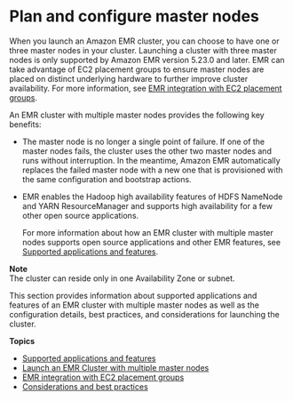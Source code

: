 # Plan and configure master nodes<a name="emr-plan-ha"></a>

When you launch an Amazon EMR cluster, you can choose to have one or three master nodes in your cluster\. Launching a cluster with three master nodes is only supported by Amazon EMR version 5\.23\.0 and later\. EMR can take advantage of EC2 placement groups to ensure master nodes are placed on distinct underlying hardware to further improve cluster availability\. For more information, see [EMR integration with EC2 placement groups](emr-plan-ha-placementgroup.md)\.

An EMR cluster with multiple master nodes provides the following key benefits:
+ The master node is no longer a single point of failure\. If one of the master nodes fails, the cluster uses the other two master nodes and runs without interruption\. In the meantime, Amazon EMR automatically replaces the failed master node with a new one that is provisioned with the same configuration and bootstrap actions\. 
+ EMR enables the Hadoop high availability features of HDFS NameNode and YARN ResourceManager and supports high availability for a few other open source applications\.

  For more information about how an EMR cluster with multiple master nodes supports open source applications and other EMR features, see [Supported applications and features](emr-plan-ha-applications.md)\.

**Note**  
The cluster can reside only in one Availability Zone or subnet\.

This section provides information about supported applications and features of an EMR cluster with multiple master nodes as well as the configuration details, best practices, and considerations for launching the cluster\.

**Topics**
+ [Supported applications and features](emr-plan-ha-applications.md)
+ [Launch an EMR Cluster with multiple master nodes](emr-plan-ha-launch.md)
+ [EMR integration with EC2 placement groups](emr-plan-ha-placementgroup.md)
+ [Considerations and best practices](emr-plan-ha-considerations.md)
